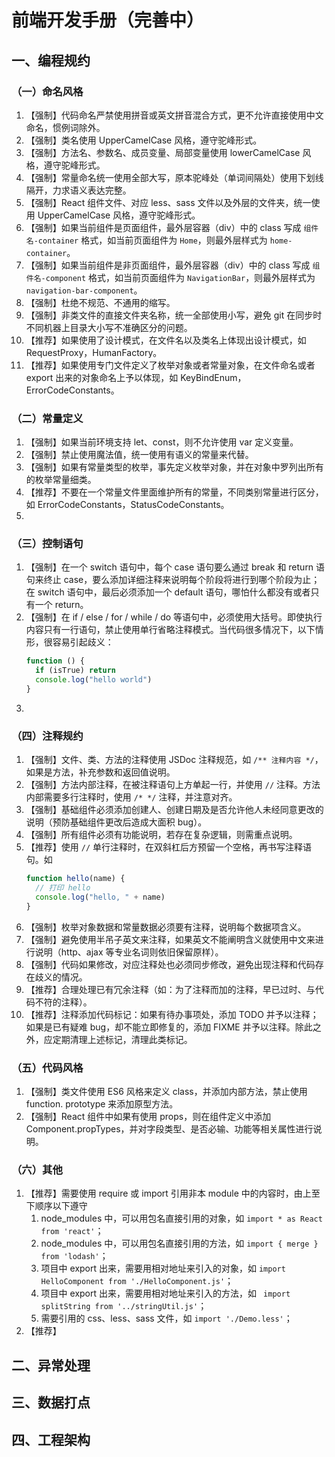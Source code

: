 # 前端开发手册（完善中）
## 一、编程规约
### （一）命名风格
1. 【强制】代码命名严禁使用拼音或英文拼音混合方式，更不允许直接使用中文命名，惯例词除外。 
2. 【强制】类名使用 UpperCamelCase 风格，遵守驼峰形式。
3. 【强制】方法名、参数名、成员变量、局部变量使用 lowerCamelCase 风格，遵守驼峰形式。
4. 【强制】常量命名统一使用全部大写，原本驼峰处（单词间隔处）使用下划线隔开，力求语义表达完整。
5. 【强制】React 组件文件、对应 less、sass 文件以及外层的文件夹，统一使用 UpperCamelCase 风格，遵守驼峰形式。
6. 【强制】如果当前组件是页面组件，最外层容器（div）中的 class 写成 ``组件名-container`` 格式，如当前页面组件为 ``Home``，则最外层样式为 ``home-container``。
7. 【强制】如果当前组件是非页面组件，最外层容器（div）中的 class 写成 ``组件名-component`` 格式，如当前页面组件为 ``NavigationBar``，则最外层样式为 ``navigation-bar-component``。
8. 【强制】杜绝不规范、不通用的缩写。
9. 【强制】非类文件的直接文件夹名称，统一全部使用小写，避免 git 在同步时不同机器上目录大小写不准确区分的问题。
10. 【推荐】如果使用了设计模式，在文件名以及类名上体现出设计模式，如 RequestProxy，HumanFactory。
11. 【推荐】如果使用专门文件定义了枚举对象或者常量对象，在文件命名或者 export 出来的对象命名上予以体现，如 KeyBindEnum，ErrorCodeConstants。


### （二）常量定义
1. 【强制】如果当前环境支持 let、const，则不允许使用 var 定义变量。
2. 【强制】禁止使用魔法值，统一使用有语义的常量来代替。
3. 【强制】如果有常量类型的枚举，事先定义枚举对象，并在对象中罗列出所有的枚举常量细类。
4. 【推荐】不要在一个常量文件里面维护所有的常量，不同类别常量进行区分，如 ErrorCodeConstants，StatusCodeConstants。
5. 

### （三）控制语句
1. 【强制】在一个 switch 语句中，每个 case 语句要么通过 break 和 return 语句来终止 case，要么添加详细注释来说明每个阶段将进行到哪个阶段为止；在 switch 语句中，最后必须添加一个 default 语句，哪怕什么都没有或者只有一个 return。
2. 【强制】在 if / else / for / while / do 等语句中，必须使用大括号。即使执行内容只有一行语句，禁止使用单行省略注释模式。当代码很多情况下，以下情形，很容易引起歧义：
	```javascript
	function () {
	  if (isTrue) return
	  console.log("hello world")
	}
	```
3. 

### （四）注释规约
1. 【强制】文件、类、方法的注释使用 JSDoc 注释规范，如 `` /** 注释内容 */ ``，如果是方法，补充参数和返回值说明。
2. 【强制】方法内部注释，在被注释语句上方单起一行，并使用 `` // `` 注释。方法内部需要多行注释时，使用 `` /* */ `` 注释，并注意对齐。
3. 【强制】基础组件必须添加创建人、创建日期及是否允许他人未经同意更改的说明（预防基础组件更改后造成大面积 bug）。
3. 【强制】所有组件必须有功能说明，若存在复杂逻辑，则需重点说明。
3. 【推荐】使用 `` // `` 单行注释时，在双斜杠后方预留一个空格，再书写注释语句。如 
	``` javascript
	function hello(name) {
	  // 打印 hello
	  console.log("hello, " + name)
	}
	```
4. 【强制】枚举对象数据和常量数据必须要有注释，说明每个数据项含义。
5. 【强制】避免使用半吊子英文来注释，如果英文不能阐明含义就使用中文来进行说明（http、ajax 等专业名词则依旧保留原样）。
6. 【强制】代码如果修改，对应注释处也必须同步修改，避免出现注释和代码存在歧义的情况。
7. 【推荐】合理处理已有冗余注释（如：为了注释而加的注释，早已过时、与代码不符的注释）。
8. 【推荐】注释添加代码标记：如果有待办事项处，添加 TODO 并予以注释；如果是已有疑难 bug，却不能立即修复的，添加 FIXME 并予以注释。除此之外，应定期清理上述标记，清理此类标记。

### （五）代码风格
1. 【强制】类文件使用 ES6 风格来定义 class，并添加内部方法，禁止使用 function. prototype 来添加原型方法。
2. 【强制】React 组件中如果有使用 props，则在组件定义中添加 Component.propTypes，并对字段类型、是否必输、功能等相关属性进行说明。

### （六）其他
1. 【推荐】需要使用 require 或 import 引用非本 module 中的内容时，由上至下顺序以下遵守
	1. node_modules 中，可以用包名直接引用的对象，如 `` import * as React from 'react' ``；
	2. node_modules 中，可以用包名直接引用的方法，如 `` import { merge } from 'lodash' ``；
	3. 项目中 export 出来，需要用相对地址来引入的对象，如 `` import HelloComponent from './HelloComponent.js' ``；
	4. 项目中 export 出来，需要用相对地址来引入的方法，如 ``  import splitString from '../stringUtil.js' ``；
	5. 需要引用的 css、less、sass 文件，如 `` import './Demo.less' ``；
2. 【推荐】

## 二、异常处理
## 三、数据打点
## 四、工程架构

